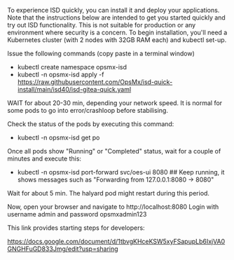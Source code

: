 To experience ISD quickly, you can install it and deploy your applications. Note that the instructions below are intended to get you started quickly and try out ISD functionality. This is not suitable for production or any environment where security is a concern.
To begin installation, you'll need a Kubernetes cluster  (with 2 nodes with 32GB RAM each) and kubectl set-up.

Issue the following commands (copy paste in a terminal window)
- kubectl create namespace opsmx-isd
- kubectl -n opsmx-isd apply -f https://raw.githubusercontent.com/OpsMx/isd-quick-install/main/isd40/isd-gitea-quick.yaml

WAIT for about 20-30 min, depending your network speed.
It is normal for some pods to go into error/crashloop before stabilising.

Check the status of the pods by executing this command:
- kubectl -n opsmx-isd get po

Once all pods show "Running" or "Completed" status, wait for a couple of minutes and execute this:
- kubectl -n opsmx-isd  port-forward svc/oes-ui 8080  ## Keep running, it shows messages such as "Forwarding from 127.0.0.1:8080 -> 8080"

Wait for about 5 min. The halyard pod might restart during this period.

Now, open your browser and navigate to http://localhost:8080
Login with username admin and password opsmxadmin123

This link provides starting steps for developers:

https://docs.google.com/document/d/1tbvgKHceKSW5xyFSapupLb6IxjVA0GNGHFuGD833Jmg/edit?usp=sharing

